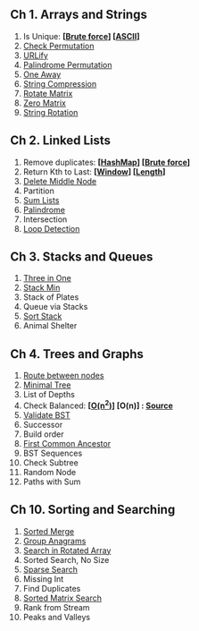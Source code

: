 ## Ch 1. Arrays and Strings

1. Is Unique: **[[Brute force](https://github.com/pratham87/CtCI/blob/master/src/main/java/arraysAndStrings/Q1/FindUniqueCharacterStringUsing2Pointer.java)] [[ASCII](https://github.com/pratham87/CtCI/blob/master/src/main/java/arraysAndStrings/Q1/FindUniqueCharacterStringUsingASCIIcode.java)]**
2. [Check Permutation](https://github.com/pratham87/CtCI/blob/master/src/main/java/arraysAndStrings/Q2/CheckPermutation.java)
3. [URLify](https://github.com/pratham87/CtCI/blob/master/src/main/java/arraysAndStrings/Q3/ReplaceSpaces.java)
4. [Palindrome Permutation](https://github.com/pratham87/CtCI/blob/master/src/main/java/arraysAndStrings/Q4/PalindromePermutation.java)
5. [One Away](https://github.com/pratham87/CtCI/blob/master/src/main/java/arraysAndStrings/Q5/OneEditAway.java)
6. [String Compression](https://github.com/pratham87/CtCI/blob/master/src/main/java/arraysAndStrings/Q6/StringCompression.java)
7. [Rotate Matrix](https://github.com/pratham87/Data-Structures-and-Java-Collections/blob/master/src/main/java/arrays/RotateMatrix.java)
8. [Zero Matrix](https://github.com/pratham87/Data-Structures-and-Java-Collections/blob/master/src/main/java/arrays/ZeroRowColumn.java)
9. [String Rotation](https://github.com/pratham87/CtCI/blob/master/src/main/java/arraysAndStrings/Q9/StringRotation.java)

## Ch 2. Linked Lists

1. Remove duplicates: **[[HashMap](https://github.com/pratham87/Data-Structures-and-Java-Collections/blob/master/src/main/java/linkedList/RemoveDuplicateNodesUsingHashMap.java)] [[Brute force](https://github.com/pratham87/Data-Structures-and-Java-Collections/blob/master/src/main/java/linkedList/FindnthNodeFromTheEndUsingTwoPointer.java)]**
2. Return Kth to Last: **[[Window](https://github.com/pratham87/Data-Structures-and-Java-Collections/blob/master/src/main/java/linkedList/FindnthNodeFromTheEndUsingTwoPointer.java)] [[Length](https://github.com/pratham87/Data-Structures-and-Java-Collections/blob/master/src/main/java/linkedList/FindnthNodeFromTheEndUsingLength.java)]**
3. [Delete Middle Node](https://github.com/pratham87/CtCI/blob/master/src/main/java/linkedLists/Q3/DeleteNode.java)
4. Partition
5. [Sum Lists](https://github.com/pratham87/CtCI/blob/master/src/main/java/linkedLists/Q5/SumLists.java)
6. [Palindrome](https://github.com/pratham87/CtCI/blob/master/src/main/java/linkedLists/Q6/Palindrome.java)
7. Intersection
8. [Loop Detection](https://github.com/pratham87/Data-Structures-and-Java-Collections/blob/master/src/main/java/linkedList/DetectLoopInSinglyList.java)

## Ch 3. Stacks and Queues

1. [Three in One](https://github.com/pratham87/Data-Structures-and-Java-Collections/blob/master/src/main/java/stackProbs/ThreeStacksInOneArray.java)
2. [Stack Min](https://github.com/pratham87/CtCI/tree/master/src/main/java/stacksAndQueues/Q2)
3. Stack of Plates
4. Queue via Stacks
5. [Sort Stack](https://github.com/pratham87/CtCI/blob/master/src/main/java/stacksAndQueues/Q5/SortStack.java)
6. Animal Shelter

## Ch 4. Trees and Graphs

1. [Route between nodes](https://github.com/pratham87/CtCI/blob/master/src/main/java/treesAndGraphs/Q1/RouteBetweenNodes.java)
2. [Minimal Tree](https://github.com/pratham87/CtCI/tree/master/src/main/java/treesAndGraphs/Q3)
3. List of Depths
4. Check Balanced: **[[O(n<sup>2</sup>)](https://github.com/pratham87/CtCI/blob/master/src/main/java/treesAndGraphs/Q4/CheckBalanced.java)] [O(n)] : [Source](http://www.geeksforgeeks.org/how-to-determine-if-a-binary-tree-is-balanced/)**
5. [Validate BST](https://github.com/pratham87/Data-Structures-and-Java-Collections/blob/master/src/main/java/binaryTree/CheckBinaryTreeForBST.java)
6. Successor
7. Build order
8. [First Common Ancestor](https://github.com/pratham87/Data-Structures-and-Java-Collections/blob/master/src/main/java/binaryTree/LCA.java)
9. BST Sequences
10. Check Subtree
11. Random Node
12. Paths with Sum

## Ch 10. Sorting and Searching

1. [Sorted Merge](https://github.com/pratham87/CtCI/blob/master/src/main/java/sortAndSearch/Q1/SortedMerge.java)
2. [Group Anagrams](https://github.com/pratham87/Algorithms/blob/master/src/main/java/strings/AnagramList.java)
3. [Search in Rotated Array](https://github.com/pratham87/Algorithms/blob/master/src/main/java/searching/SearchInSortedRotatedArray.java)
4. Sorted Search, No Size
5. [Sparse Search](https://github.com/pratham87/CtCI/blob/master/src/main/java/sortAndSearch/Q5/SparseSearch.java)
6. Missing Int
7. Find Duplicates
8. [Sorted Matrix Search](https://github.com/pratham87/Data-Structures-and-Java-Collections/blob/master/src/main/java/arrays/SearchKeyInRowwiseColumnwiseSortedMatrix.java)
9. Rank from Stream
10. Peaks and Valleys
